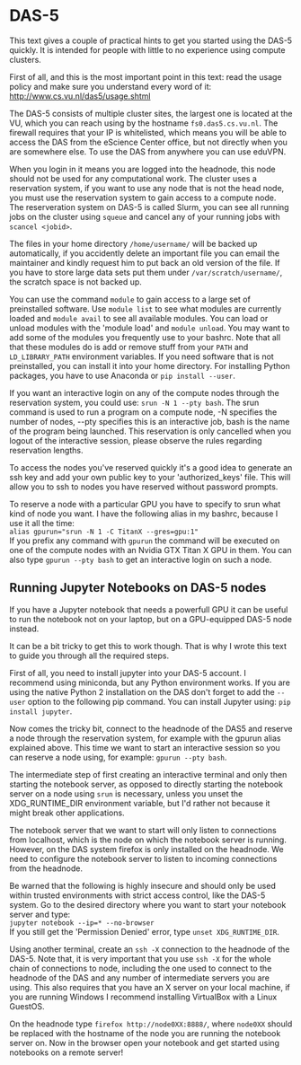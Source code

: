 # DAS-5

This text gives a couple of practical hints to get you started using the 
DAS-5 quickly. It is intended for people with little to no experience 
using compute clusters.

First of all, and this is the most important point in this text: read 
the usage policy and make sure you understand every word of it: 
http://www.cs.vu.nl/das5/usage.shtml

The DAS-5 consists of multiple cluster sites, the largest one is located 
at the VU, which you can reach using by the hostname 
`fs0.das5.cs.vu.nl`. The firewall requires that your IP is whitelisted, 
which means you will be able to access the DAS from the eScience Center 
office, but not directly when you are somewhere else. To use the DAS 
from anywhere you can use eduVPN.

When you login in it means you are logged into the headnode, this node 
should not be used for any computational work. The cluster uses a 
reservation system, if you want to use any node that is not the head 
node, you must use the reservation system to gain access to a compute 
node. The reserveration system on DAS-5 is called Slurm, you can see all 
running jobs on the cluster using `squeue` and cancel any of your 
running jobs with `scancel <jobid>`.

The files in your home directory `/home/username/` will be backed up 
automatically, if you accidently delete an important file you can email 
the maintainer and kindly request him to put back an old version of the 
file. If you have to store large data sets put them under 
`/var/scratch/username/`, the scratch space is not backed up.

You can use the command `module` to gain access to a large set of 
preinstalled software. Use `module list` to see what modules are 
currently loaded and `module avail` to see all available modules. You 
can load or unload modules with the 'module load' and `module unload`. 
You may want to add some of the modules you frequently use to your 
bashrc. Note that all that these modules do is add or remove stuff from 
your `PATH` and `LD_LIBRARY_PATH` environment variables. If you need 
software that is not preinstalled, you can install it into your home 
directory. For installing Python packages, you have to use Anaconda or 
`pip install --user`.

If you want an interactive login on any of the compute nodes through the 
reservation system, you could use: `srun -N 1 --pty bash`. The srun 
command is used to run a program on a compute node, -N specifies the 
number of nodes, --pty specifies this is an interactive job, bash is the 
name of the program being launched. This reservation is only cancelled 
when you logout of the interactive session, please observe the rules 
regarding reservation lengths.

To access the nodes you've reserved quickly it's a good idea to generate 
an ssh key and add your own public key to your 'authorized_keys' file. 
This will allow you to ssh to nodes you have reserved without password 
prompts.

To reserve a node with a particular GPU you have to specify to srun what 
kind of node you want. I have the following alias in my bashrc, because 
I use it all the time:  
`alias gpurun="srun -N 1 -C TitanX --gres=gpu:1"`  
If you prefix any command with `gpurun` the command will be executed on 
one of the compute nodes with an Nvidia GTX Titan X GPU in them. You can 
also type `gpurun --pty bash` to get an interactive login on such a 
node.


## Running Jupyter Notebooks on DAS-5 nodes

If you have a Jupyter notebook that needs a powerfull GPU it can be 
useful to run the notebook not on your laptop, but on a GPU-equipped 
DAS-5 node instead.

It can be a bit tricky to get this to work though. That is why I wrote this
text to guide you through all the required steps.

First of all, you need to install jupyter into your DAS-5 account. I 
recommend using miniconda, but any Python environment works. If you are 
using the native Python 2 installation on the DAS don't forget to add 
the `--user` option to the following pip command. You can install 
Jupyter using: `pip install jupyter`.

Now comes the tricky bit, connect to the headnode of the DAS5 and reserve 
a node through the reservation system, for example with the gpurun alias 
explained above. This time we want to start an interactive session so 
you can reserve a node using, for example: `gpurun --pty bash`.

The intermediate step of first creating an interactive terminal and only 
then starting the notebook server, as opposed to directly starting the 
notebook server on a node using `srun` is necessary, unless you unset the 
XDG_RUNTIME_DIR environment variable, but I'd rather not because it 
might break other applications.

The notebook server that we want to start will only listen to 
connections from localhost, which is the node on which the notebook 
server is running. However, on the DAS system firefox is only installed 
on the headnode. We need to configure the notebook server to listen to 
incoming connections from the headnode.

Be warned that the following is highly insecure and should only be used 
within trusted environments with strict access control, like the DAS-5 
system. Go to the desired directory where you want to start your 
notebook server and type:  
``jupyter notebook --ip=* --no-browser``  
If you still get the 'Permission Denied' error, type `unset XDG_RUNTIME_DIR`.

Using another terminal, create an `ssh -X` connection to the headnode of 
the DAS-5. Note that, it is very important that you use `ssh -X` for the 
whole chain of connections to node, including the one used to connect to 
the headnode of the DAS and any number of intermediate servers you are 
using. This also requires that you have an X server on your local 
machine, if you are running Windows I recommend installing VirtualBox 
with a Linux GuestOS.

On the headnode type `firefox http://node0XX:8888/`, where `node0XX` 
should be replaced with the hostname of the node you are running the 
notebook server on. Now in the browser open your notebook and get 
started using notebooks on a remote server!

